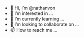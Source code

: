- 👋 Hi, I’m @nathanvon
- 👀 I’m interested in ...
- 🌱 I’m currently learning ...
- 💞️ I’m looking to collaborate on ...
- 📫 How to reach me ...

<!---
nathanvon/nathanvon is a ✨ special ✨ repository because its `README.md` (this file) appears on your GitHub profile.
You can click the Preview link to take a look at your changes.
--->
